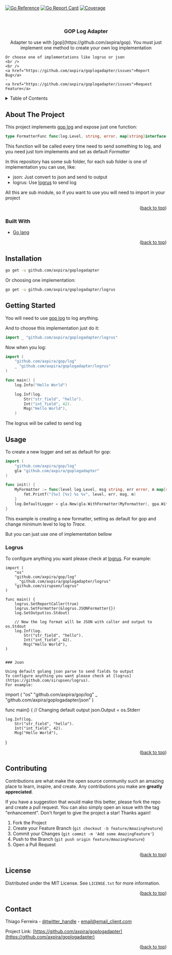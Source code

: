 <div id="top"></div>

[![Go Reference](https://pkg.go.dev/badge/github.com/axpira/goplogadapter.svg)](https://pkg.go.dev/github.com/axpira/goplogadapter)
[![Go Report Card](https://goreportcard.com/badge/github.com/axpira/goplogadapter)](https://goreportcard.com/report/github.com/axpira/goplogadapter)
[![Coverage](http://gocover.io/_badge/github.com/axpira/goplogadapter)](http://gocover.io/github.com/axpira/goplogadapter)



<!-- PROJECT LOGO -->
<br />
<h3 align="center">GOP Log Adapter</h3>

  <p align="center">
    Adapter to use with [gop](https://github.com/axpira/gop).
    You must just implement one method to create your own log implementation

    Or choose one of implementations like logrus or json
    <br />
    <br />
    <a href="https://github.com/axpira/goplogadapter/issues">Report Bug</a>
    ·
    <a href="https://github.com/axpira/goplogadapter/issues">Request Feature</a>
  </p>
</div>



<!-- TABLE OF CONTENTS -->
<details>
  <summary>Table of Contents</summary>
  <ol>
    <li>
      <a href="#about-the-project">About The Project</a>
      <ul>
        <li><a href="#built-with">Built With</a></li>
      </ul>
    </li>
    <li>
      <a href="#getting-started">Getting Started</a>
      <ul>
        <li><a href="#prerequisites">Prerequisites</a></li>
        <li><a href="#installation">Installation</a></li>
      </ul>
    </li>
    <li><a href="#usage">Usage</a></li>
    <li><a href="#roadmap">Roadmap</a></li>
    <li><a href="#contributing">Contributing</a></li>
    <li><a href="#license">License</a></li>
    <li><a href="#contact">Contact</a></li>
    <li><a href="#acknowledgments">Acknowledgments</a></li>
  </ol>
</details>



<!-- ABOUT THE PROJECT -->
## About The Project


This project implements [gop log](https://github.com/axpira/gop) and expose just one function:
```go
type FormatterFunc func(log.Level, string, error, map[string]interface{})
```

This function will be called every time need to send something to log, and you need just tom implements and set as default _Formatter_

In this repository has some sub folder, for each sub folder is one of implementation you can use, like:
* json: Just convert to json and send to output
* logrus: Use [logrus](https://github.com/sirupsen/logrus) to send log

All this are sub module, so if you want to use you will need to import in your project

<p align="right">(<a href="#top">back to top</a>)</p>


### Built With

* [Go lang](https://golang.org/)


<p align="right">(<a href="#top">back to top</a>)</p>



<!-- GETTING STARTED -->
## Installation

```bash
go get -u github.com/axpira/goplogadapter
```
Or choosing one implementation:
```bash
go get -u github.com/axpira/goplogadapter/logrus
```

## Getting Started

You will need to use [gop log](https://github.com/axpira/gop) to log anything.

And to choose this implementation just do it:
```go
import _ "github.com/axpira/goplogadapter/logrus"
```

Now when you log:
```go
import (
	"github.com/axpira/gop/log"
	_ "github.com/axpira/goplogadapter/logrus"
)

func main() {
	log.Info("Hello World")

	log.Inf(log.
		Str("str_field", "hello").
		Int("int_field", 42).
		Msg("Hello World"),
	)
```

The logrus will be called to send log



<!-- USAGE EXAMPLES -->
## Usage

To create a new logger and set as default for gop:
```go
import (
	"github.com/axpira/gop/log"
	gla "github.com/axpira/goplogadapter"
)

func init() {
	MyFormatter := func(level log.Level, msg string, err error, m map[string]interface{}) {
		fmt.Printf("[%v] [%v] %s %v", level, err, msg, m)
	}
	log.DefaultLogger = gla.New(gla.WithFormatter(MyFormatter), gpa.WithLevel(log.LevelTrace))
}
```
This example is creating a new formatter,
setting as default for gop and change minimum level to log to _Trace_.

But you can just use one of implementation bellow

### Logrus

To configure anything you want please check at [logrus](https://github.com/sirupsen/logrus).
For example:
```
import (
	"os"
	"github.com/axpira/gop/log"
	_ "github.com/axpira/goplogadapter/logrus"
	"github.com/sirupsen/logrus"
)

func main() {
	logrus.SetReportCaller(true)
	logrus.SetFormatter(&logrus.JSONFormatter{})
	log.SetOutput(os.Stdout)

	// Now the log format will be JSON with caller and output to os.Stdout
	log.Inf(log.
		Str("str_field", "hello").
		Int("int_field", 42).
		Msg("Hello World"),
)


### Json

Using default golang json parse to send fields to output
To configure anything you want please check at [logrus](https://github.com/sirupsen/logrus).
For example:
```
import (
	"os"
	"github.com/axpira/gop/log"
	_ "github.com/axpira/goplogadapter/json"
)

func main() {
	// Changing default output
	json.Output = os.Stderr

	log.Inf(log.
		Str("str_field", "hello").
		Int("int_field", 42).
		Msg("Hello World"),
)

<p align="right">(<a href="#top">back to top</a>)</p>


<!-- CONTRIBUTING -->
## Contributing

Contributions are what make the open source community such an amazing place to learn, inspire, and create. Any contributions you make are **greatly appreciated**.

If you have a suggestion that would make this better, please fork the repo and create a pull request. You can also simply open an issue with the tag "enhancement".
Don't forget to give the project a star! Thanks again!

1. Fork the Project
2. Create your Feature Branch (`git checkout -b feature/AmazingFeature`)
3. Commit your Changes (`git commit -m 'Add some AmazingFeature'`)
4. Push to the Branch (`git push origin feature/AmazingFeature`)
5. Open a Pull Request

<p align="right">(<a href="#top">back to top</a>)</p>



<!-- LICENSE -->
## License

Distributed under the MIT License. See `LICENSE.txt` for more information.

<p align="right">(<a href="#top">back to top</a>)</p>



<!-- CONTACT -->
## Contact

Thiago Ferreira - [@twitter_handle](https://twitter.com/twitter_handle) - email@email_client.com

Project Link: [https://github.com/axpira/goplogadapter](https://github.com/axpira/goplogadapter)

<p align="right">(<a href="#top">back to top</a>)</p>




<!-- MARKDOWN LINKS & IMAGES -->
<!-- https://www.markdownguide.org/basic-syntax/#reference-style-links -->
[contributors-shield]: https://img.shields.io/github/contributors/axpira/goplogadapter.svg?style=for-the-badge
[contributors-url]: https://github.com/axpira/goplogadapter/graphs/contributors
[forks-shield]: https://img.shields.io/github/forks/axpira/goplogadapter.svg?style=for-the-badge
[forks-url]: https://github.com/axpira/goplogadapter/network/members
[stars-shield]: https://img.shields.io/github/stars/axpira/goplogadapter.svg?style=for-the-badge
[stars-url]: https://github.com/axpira/goplogadapter/stargazers
[issues-shield]: https://img.shields.io/github/issues/axpira/goplogadapter.svg?style=for-the-badge
[issues-url]: https://github.com/axpira/goplogadapter/issues
[license-shield]: https://img.shields.io/github/license/axpira/goplogadapter.svg?style=for-the-badge
[license-url]: https://github.com/axpira/goplogadapter/blob/master/LICENSE.txt
